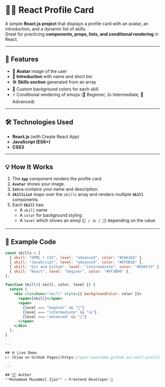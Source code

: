 # 👨‍💻 React Profile Card  

A simple **React.js project** that displays a profile card with an avatar, an introduction, and a dynamic list of skills.  
Great for practicing **components, props, lists, and conditional rendering** in React.  

---

## 🚀 Features  
- 📸 **Avatar** image of the user  
- 👋 **Introduction** with name and short bio  
- 🛠️ **Skills section** generated from an array  
- 🎨 Custom background colors for each skill  
- ⚡ Conditional rendering of emojis (👶 Beginner, 👍 Intermediate, 💪 Advanced)  

---

## 🛠️ Technologies Used  
- **React.js** (with Create React App)  
- **JavaScript (ES6+)**  
- **CSS3**  

---

## 💡 How It Works  
1. The **`App`** component renders the profile card.  
2. **`Avatar`** shows your image.  
3. **`Intro`** contains your name and description.  
4. **`SkillList`** maps over the `skills` array and renders multiple **`Skill`** components.  
5. Each **`Skill`** has:  
   - A `skill` name  
   - A `color` for background styling  
   - A `level` which shows an emoji (`👶 / 👍 / 💪`) depending on the value  

---

## 📂 Example Code  

```jsx
const skills = [
  { skill: "HTML + CSS", level: "advanced", color: "#2662EA" },
  { skill: "JavaScript", level: "advanced", color: "#EFDB1D" },
  { skill: "Git and Github", level: "intermediate", color: "#E84F33" },
  { skill: "React", level: "beginer", color: "#FF3B00" },
];

function Skill({ skill, color, level }) {
  return (
    <div className="skill" style={{ backgroundColor: color }}>
      <span>{skill}</span>
      <span>
        {level === "beginer" && "👶"}
        {level === "intermediate" && "👍"}
        {level === "advanced" && "💪"}
      </span>
    </div>
  );
}

---

## 🌐 Live Demo
👉 [View on GitHub Pages](https://your-username.github.io/react-profile-card/)

---

## 👨‍💻 Author
**Muhammad Muzammil Ijaz** – Frontend Developer 🚀  

